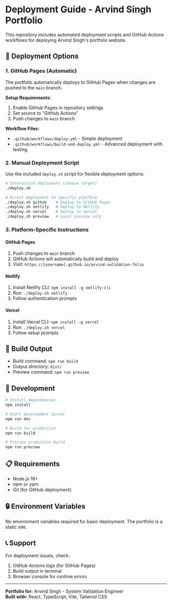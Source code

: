 # Deployment Guide - Arvind Singh Portfolio

This repository includes automated deployment scripts and GitHub Actions workflows for deploying Arvind Singh's portfolio website.

## 🚀 Deployment Options

### 1. GitHub Pages (Automatic)

The portfolio automatically deploys to GitHub Pages when changes are pushed to the `main` branch.

**Setup Requirements:**
1. Enable GitHub Pages in repository settings
2. Set source to "GitHub Actions"
3. Push changes to `main` branch

**Workflow Files:**
- `.github/workflows/deploy.yml` - Simple deployment
- `.github/workflows/build-and-deploy.yml` - Advanced deployment with testing

### 2. Manual Deployment Script

Use the included `deploy.sh` script for flexible deployment options:

```bash
# Interactive deployment (choose target)
./deploy.sh

# Direct deployment to specific platform
./deploy.sh github    # Deploy to GitHub Pages
./deploy.sh netlify   # Deploy to Netlify
./deploy.sh vercel    # Deploy to Vercel
./deploy.sh preview   # Local preview only
```

### 3. Platform-Specific Instructions

#### GitHub Pages
1. Push changes to `main` branch
2. GitHub Actions will automatically build and deploy
3. Visit: `https://[username].github.io/arvind-validation-folio`

#### Netlify
1. Install Netlify CLI: `npm install -g netlify-cli`
2. Run: `./deploy.sh netlify`
3. Follow authentication prompts

#### Vercel
1. Install Vercel CLI: `npm install -g vercel`
2. Run: `./deploy.sh vercel`
3. Follow setup prompts

## 📁 Build Output

- Build command: `npm run build`
- Output directory: `dist/`
- Preview command: `npm run preview`

## 🔧 Development

```bash
# Install dependencies
npm install

# Start development server
npm run dev

# Build for production
npm run build

# Preview production build
npm run preview
```

## 📋 Requirements

- Node.js 18+
- npm or yarn
- Git (for GitHub deployment)

## 🔒 Environment Variables

No environment variables required for basic deployment. The portfolio is a static site.

## 📞 Support

For deployment issues, check:
1. GitHub Actions logs (for GitHub Pages)
2. Build output in terminal
3. Browser console for runtime errors

---

**Portfolio for:** Arvind Singh - System Validation Engineer  
**Built with:** React, TypeScript, Vite, Tailwind CSS
